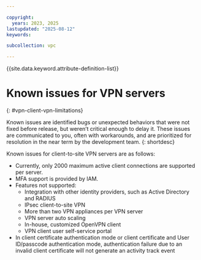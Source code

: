 ```yaml
---

copyright:
  years: 2023, 2025
lastupdated: "2025-08-12"
keywords:

subcollection: vpc

---
```


{{site.data.keyword.attribute-definition-list}}

# Known issues for VPN servers
{: #vpn-client-vpn-limitations}

Known issues are identified bugs or unexpected behaviors that were not fixed before release, but weren’t critical enough to delay it. These issues are communicated to you, often with workarounds, and are prioritized for resolution in the near term by the development team.
{: shortdesc}

Known issues for client-to-site VPN servers are as follows:

* Currently, only 2000 maximum active client connections are supported per server.
* MFA support is provided by IAM.
* Features not supported:
   * Integration with other identity providers, such as Active Directory and RADIUS
   * IPsec client-to-site VPN
   * More than two VPN appliances per VPN server
   * VPN server auto scaling
   * In-house, customized OpenVPN client
   * VPN client user self-service portal
* In client certificate authentication mode or client certificate and User ID/passcode authentication mode, authentication failure due to an invalid client certificate will not generate an activity track event
